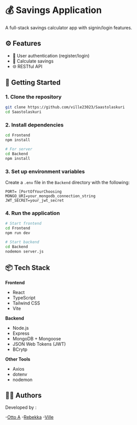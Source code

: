 # 💰 Savings Application

A full-stack savings calculator app with signin/login features. 


## ⚙️ Features

- 🔐 User authentication (register/login)  
- 💸 Calculate savings   
- 🌐 RESTful API  

## 🚀 Getting Started

### 1. Clone the repository

```bash
git clone https://github.com/ville23023/Saastolaskuri
cd Saastolaskuri
```

### 2. Install dependencies

```bash
cd Frontend
npm install

# For server
cd Backend
npm install
```

### 3. Set up environment variables

Create a `.env` file in the `Backend` directory with the following:

```
PORT= [PortOfYourChoosing
MONGO_URI=your_mongodb_connection_string
JWT_SECRET=your_jwt_secret
```

### 4. Run the application

```bash
# Start frontend
cd Frontend
npm run dev

# Start backend
cd Backend
nodemon server.js
```

## 📦 Tech Stack

**Frontend**

- React  
- TypeScript  
- Tailwind CSS  
- Vite  

**Backend**

- Node.js  
- Express  
- MongoDB + Mongoose  
- JSON Web Tokens (JWT)
- BCrytp

**Other Tools**

- Axios  
- dotenv  
- nodemon  


## 👨‍💻 Authors

Developed by :

 -[Otto A](https://github.com/OAnsaharju)
 -[Rebekka](https://github.com/Rebepekka)
 -[Ville](https://github.com/ville23023)
